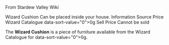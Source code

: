 From Stardew Valley Wiki

Wizard Cushion Can be placed inside your house. Information Source Price Wizard Catalogue data-sort-value="0"&gt;0g Sell Price Cannot be sold

The **Wizard Cushion** is a piece of furniture available from the Wizard Catalogue for data-sort-value="0"&gt;0g.